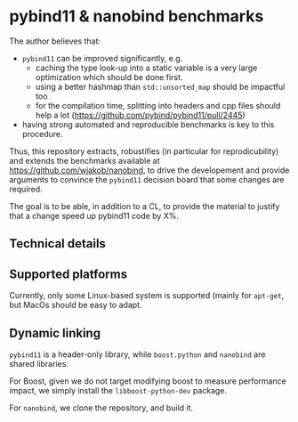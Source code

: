 # pybind11 & nanobind benchmarks

The author believes that:

- `pybind11` can be improved significantly, e.g. 
  - caching the type look-up into a static variable is a very large optimization which should be done first.
  - using a better hashmap than `std::unsorted_map` should be impactful too
  - for the compilation time, splitting into headers and cpp files should help a lot (https://github.com/pybind/pybind11/pull/2445)
- having strong automated and reproducible benchmarks is key to this procedure.

Thus, this repository extracts, robustifies (in particular for reprodicubility) and extends the benchmarks available at https://github.com/wjakob/nanobind, to drive the developement and provide arguments to convince the `pybind11` decision board that some changes are required.

The goal is to be able, in addition to a CL, to provide the material to justify that a change speed up pybind11 code by X%.

## Technical details

## Supported platforms

Currently, only some Linux-based system is supported (mainly for `apt-get`, but MacOs should be easy to adapt.

## Dynamic linking 

`pybind11` is a header-only library, while `boost.python` and `nanobind` are shared libraries.

For Boost, given we do not target modifying boost to measure performance impact, we simply install the `libboost-python-dev` package.

For `nanobind`, we clone the repository, and build it.

